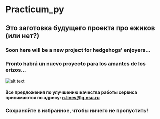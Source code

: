 # Practicum_py
## Это заготовка будущего проекта про **ежиков** (или нет?)
### Soon here will be a new project for hedgehogs' enjoyers...
### Pronto habrá un nuevo proyecto para los amantes de los erizos...
![alt text](https://i.pinimg.com/originals/ed/3f/3d/ed3f3d7dc829143975a5e6d4d2d4bf0d.jpg)

#### Все предложения по улучшению качества работы сервиса принимаются по адресу: n.linev@g.nsu.ru
### Сохраняйте в избранное, чтобы ничего не пропустить!


